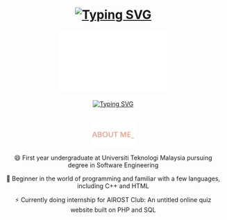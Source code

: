 <div id="header" align="center">
  <h1><a href="https://git.io/typing-svg"><img src="https://readme-typing-svg.demolab.com?font=Fira+Code&weight=500&duration=2500&pause=5000&color=EFAA91&center=true&random=false&width=435&lines=Hi%2C+I'm+Ivor+Barrie+Jaffery%F0%9F%91%8B" alt="Typing SVG" /></a></h1>
  <img src="https://github.com/dotrovi/dotrovi/blob/main/WelcomeToMyProfileV3(RedPastel).gif" width="250">
  <br><br>
  <a href="https://git.io/typing-svg"><img src="https://readme-typing-svg.demolab.com?font=Fira+Code&weight=500&duration=2500&pause=5000&color=EFAA91&center=true&random=false&width=435&lines=WELCOME+TO;MY+PROFILE" alt="Typing SVG" /></a>
</div>
<br><br>
<div align="center">
  <img src="https://github.com/dotrovi/dotrovi/blob/main/AboutMe(RedPastel).gif" width="100">
  <p>😄 First year undergraduate at Universiti Teknologi Malaysia pursuing degree in Software Engineering</p>
  <p>🌱 Beginner in the world of programming and familiar with a few languages, including C++ and HTML</p>
  <p>⚡ Currently doing internship for AIROST Club: An untitled online quiz website built on PHP and SQL</p>
</div>



<!--
**dotrovi/dotrovi** is a ✨ _special_ ✨ repository because its `README.md` (this file) appears on your GitHub profile.

Here are some ideas to get you started:

- 🔭 I’m currently working on ...
- 🌱 I’m currently learning ...
- 👯 I’m looking to collaborate on ...
- 🤔 I’m looking for help with ...
- 💬 Ask me about ...
- 📫 How to reach me: ...
- 😄 Pronouns: ...
- ⚡ Fun fact: ...
-->


